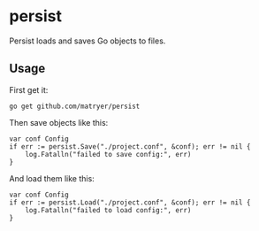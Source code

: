 # persist

Persist loads and saves Go objects to files.

## Usage

First get it:

```
go get github.com/matryer/persist
```

Then save objects like this:

```
var conf Config
if err := persist.Save("./project.conf", &conf); err != nil {
	log.Fatalln("failed to save config:", err)
}
```

And load them like this:


```
var conf Config
if err := persist.Load("./project.conf", &conf); err != nil {
	log.Fatalln("failed to load config:", err)
}
```